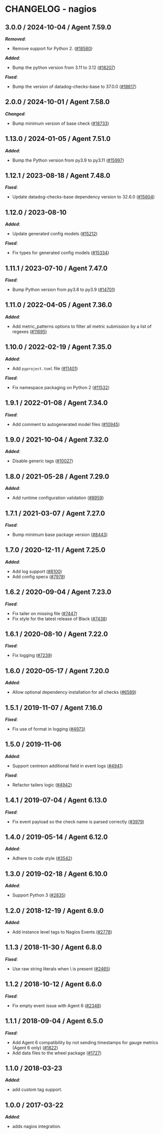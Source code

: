 # CHANGELOG - nagios

<!-- towncrier release notes start -->

## 3.0.0 / 2024-10-04 / Agent 7.59.0

***Removed***:

* Remove support for Python 2. ([#18580](https://github.com/DataDog/integrations-core/pull/18580))

***Added***:

* Bump the python version from 3.11 to 3.12 ([#18207](https://github.com/DataDog/integrations-core/pull/18207))

***Fixed***:

* Bump the version of datadog-checks-base to 37.0.0 ([#18617](https://github.com/DataDog/integrations-core/pull/18617))

## 2.0.0 / 2024-10-01 / Agent 7.58.0

***Changed***:

* Bump minimum version of base check ([#18733](https://github.com/DataDog/integrations-core/pull/18733))

## 1.13.0 / 2024-01-05 / Agent 7.51.0

***Added***:

* Bump the Python version from py3.9 to py3.11 ([#15997](https://github.com/DataDog/integrations-core/pull/15997))

## 1.12.1 / 2023-08-18 / Agent 7.48.0

***Fixed***:

* Update datadog-checks-base dependency version to 32.6.0 ([#15604](https://github.com/DataDog/integrations-core/pull/15604))

## 1.12.0 / 2023-08-10

***Added***:

* Update generated config models ([#15212](https://github.com/DataDog/integrations-core/pull/15212))

***Fixed***:

* Fix types for generated config models ([#15334](https://github.com/DataDog/integrations-core/pull/15334))

## 1.11.1 / 2023-07-10 / Agent 7.47.0

***Fixed***:

* Bump Python version from py3.8 to py3.9 ([#14701](https://github.com/DataDog/integrations-core/pull/14701))

## 1.11.0 / 2022-04-05 / Agent 7.36.0

***Added***:

* Add metric_patterns options to filter all metric submission by a list of regexes ([#11695](https://github.com/DataDog/integrations-core/pull/11695))

## 1.10.0 / 2022-02-19 / Agent 7.35.0

***Added***:

* Add `pyproject.toml` file ([#11401](https://github.com/DataDog/integrations-core/pull/11401))

***Fixed***:

* Fix namespace packaging on Python 2 ([#11532](https://github.com/DataDog/integrations-core/pull/11532))

## 1.9.1 / 2022-01-08 / Agent 7.34.0

***Fixed***:

* Add comment to autogenerated model files ([#10945](https://github.com/DataDog/integrations-core/pull/10945))

## 1.9.0 / 2021-10-04 / Agent 7.32.0

***Added***:

* Disable generic tags ([#10027](https://github.com/DataDog/integrations-core/pull/10027))

## 1.8.0 / 2021-05-28 / Agent 7.29.0

***Added***:

* Add runtime configuration validation ([#8959](https://github.com/DataDog/integrations-core/pull/8959))

## 1.7.1 / 2021-03-07 / Agent 7.27.0

***Fixed***:

* Bump minimum base package version ([#8443](https://github.com/DataDog/integrations-core/pull/8443))

## 1.7.0 / 2020-12-11 / Agent 7.25.0

***Added***:

* Add log support ([#8100](https://github.com/DataDog/integrations-core/pull/8100))
* Add config specs ([#7978](https://github.com/DataDog/integrations-core/pull/7978))

## 1.6.2 / 2020-09-04 / Agent 7.23.0

***Fixed***:

* Fix tailer on missing file ([#7447](https://github.com/DataDog/integrations-core/pull/7447))
* Fix style for the latest release of Black ([#7438](https://github.com/DataDog/integrations-core/pull/7438))

## 1.6.1 / 2020-08-10 / Agent 7.22.0

***Fixed***:

* Fix logging ([#7239](https://github.com/DataDog/integrations-core/pull/7239))

## 1.6.0 / 2020-05-17 / Agent 7.20.0

***Added***:

* Allow optional dependency installation for all checks ([#6589](https://github.com/DataDog/integrations-core/pull/6589))

## 1.5.1 / 2019-11-07 / Agent 7.16.0

***Fixed***:

* Fix use of format in logging ([#4973](https://github.com/DataDog/integrations-core/pull/4973))

## 1.5.0 / 2019-11-06

***Added***:

* Support centreon additional field in event logs ([#4941](https://github.com/DataDog/integrations-core/pull/4941))

***Fixed***:

* Refactor tailers logic ([#4942](https://github.com/DataDog/integrations-core/pull/4942))

## 1.4.1 / 2019-07-04 / Agent 6.13.0

***Fixed***:

* Fix event payload so the check name is parsed correctly ([#3979](https://github.com/DataDog/integrations-core/pull/3979))

## 1.4.0 / 2019-05-14 / Agent 6.12.0

***Added***:

* Adhere to code style ([#3542](https://github.com/DataDog/integrations-core/pull/3542))

## 1.3.0 / 2019-02-18 / Agent 6.10.0

***Added***:

* Support Python 3 ([#2835](https://github.com/DataDog/integrations-core/pull/2835))

## 1.2.0 / 2018-12-19 / Agent 6.9.0

***Added***:

* Add instance level tags to Nagios Events ([#2778][1])

## 1.1.3 / 2018-11-30 / Agent 6.8.0

***Fixed***:

* Use raw string literals when \ is present ([#2465][2])

## 1.1.2 / 2018-10-12 / Agent 6.6.0

***Fixed***:

* Fix empty event issue with Agent 6 ([#2348][3])

## 1.1.1 / 2018-09-04 / Agent 6.5.0

***Fixed***:

* Add Agent 6 compatibility by not sending timestamps for gauge metrics (Agent 6 only) ([#1822][4])
* Add data files to the wheel package ([#1727][5])

## 1.1.0 / 2018-03-23

***Added***:

* add custom tag support.

## 1.0.0 / 2017-03-22

***Added***:

* adds nagios integration.

[1]: https://github.com/DataDog/integrations-core/pull/2778
[2]: https://github.com/DataDog/integrations-core/pull/2465
[3]: https://github.com/DataDog/integrations-core/pull/2348
[4]: https://github.com/DataDog/integrations-core/pull/1822
[5]: https://github.com/DataDog/integrations-core/pull/1727
